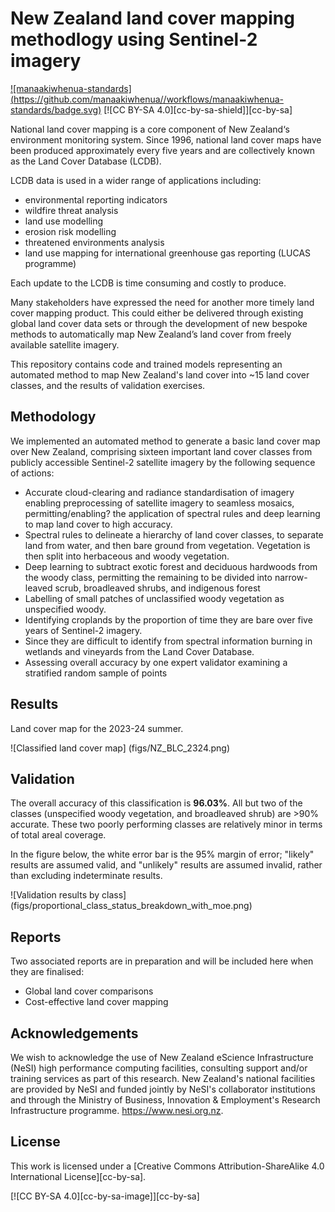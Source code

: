 # New Zealand land cover mapping methodlogy using Sentinel-2 imagery

[![manaakiwhenua-standards](https://github.com/manaakiwhenua/<NAME OF YOUR REPOSITORY>/workflows/manaakiwhenua-standards/badge.svg)](https://github.com/manaakiwhenua/manaakiwhenua-standards)
[![CC BY-SA 4.0][cc-by-sa-shield]][cc-by-sa]

National land cover mapping is a core component of New Zealand‘s environment monitoring system.  Since 1996, national land cover maps have been produced approximately every five years and are collectively known as the Land Cover Database (LCDB).   

LCDB data is used in a wider range of applications including: 

- environmental reporting indicators 
- wildfire threat analysis 
- land use modelling 
- erosion risk modelling 
- threatened environments analysis 
- land use mapping for international greenhouse gas reporting (LUCAS programme)

Each update to the LCDB is time consuming and costly to produce. 

Many stakeholders have expressed the need for another more timely land cover mapping product.  This could either be delivered through existing global land cover data sets or through the development of new bespoke methods to automatically map New Zealand’s land cover from freely available satellite imagery. 

This repository contains code and trained models representing an automated method to map New Zealand's land cover into ~15 land cover classes, and the results of validation exercises. 

## Methodology

We implemented an automated method to generate a basic land cover map over New Zealand, comprising sixteen important land cover classes from publicly accessible Sentinel-2 satellite imagery by the following sequence of actions:

- Accurate cloud-clearing and radiance standardisation of imagery enabling preprocessing of satellite imagery to seamless mosaics, permitting/enabling? the application of spectral rules and deep learning to map land cover to high accuracy.
- Spectral rules to delineate a hierarchy of land cover classes, to separate land from water, and then bare ground from vegetation. Vegetation is then split into herbaceous and woody vegetation.
- Deep learning to subtract exotic forest and deciduous hardwoods from the woody class, permitting the remaining to be divided into narrow-leaved scrub, broadleaved shrubs, and indigenous forest
- Labelling of small patches of unclassified woody vegetation as unspecified woody.
- Identifying croplands by the proportion of time they are bare over five years of Sentinel-2 imagery.
- Since they are difficult to identify from spectral information burning in wetlands and vineyards from the Land Cover Database.
- Assessing overall accuracy by one expert validator examining a stratified random sample of points

## Results

Land cover map for the 2023-24 summer.

![Classified land cover map]
(figs/NZ_BLC_2324.png)

## Validation

The overall accuracy of this classification is **96.03%**. All but two of the classes (unspecified woody vegetation, and broadleaved shrub) are >90% accurate. These two poorly performing classes are relatively minor in terms of total areal coverage.

In the figure below, the white error bar is the 95% margin of error; "likely" results are assumed valid, and "unlikely" results are assumed invalid, rather than excluding indeterminate results.

![Validation results by class]
(figs/proportional_class_status_breakdown_with_moe.png)

## Reports

<!-- TODO -->

Two associated reports are in preparation and will be included here when they are finalised:

- Global land cover comparisons
- Cost-effective land cover mapping

## Acknowledgements

We wish to acknowledge the use of New Zealand eScience Infrastructure (NeSI) high performance computing facilities, consulting support and/or training services as part of this research. New Zealand's national facilities are provided by NeSI and funded jointly by NeSI's collaborator institutions and through the Ministry of Business, Innovation & Employment's Research Infrastructure programme. https://www.nesi.org.nz. 

## License

This work is licensed under a
[Creative Commons Attribution-ShareAlike 4.0 International License][cc-by-sa].

[![CC BY-SA 4.0][cc-by-sa-image]][cc-by-sa]